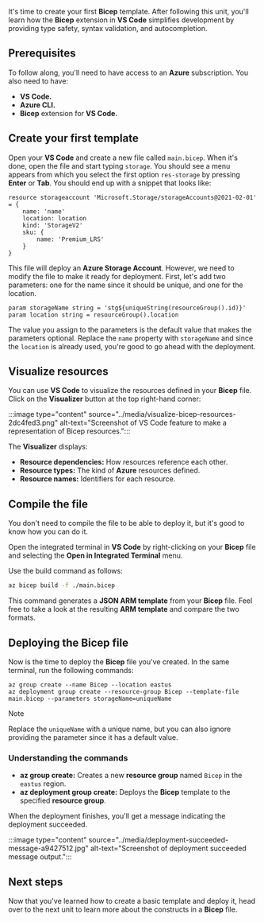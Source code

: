It's time to create your first **Bicep** template. After following this unit, you'll learn how the **Bicep** extension in **VS Code** simplifies development by providing type safety, syntax validation, and autocompletion.

## Prerequisites

To follow along, you'll need to have access to an **Azure** subscription. You also need to have:

- **VS Code.**
- **Azure CLI.**
- **Bicep** extension for **VS Code.**

## Create your first template

Open your **VS Code** and create a new file called `main.bicep`. When it's done, open the file and start typing `storage`. You should see a menu appears from which you select the first option `res-storage` by pressing **Enter** or **Tab**. You should end up with a snippet that looks like:

```Bicep
resource storageaccount 'Microsoft.Storage/storageAccounts@2021-02-01' = {
    name: 'name'
    location: location
    kind: 'StorageV2'
    sku: {
        name: 'Premium_LRS'
    }
}
```

This file will deploy an **Azure Storage Account**. However, we need to modify the file to make it ready for deployment. First, let's add two parameters: one for the name since it should be unique, and one for the location.

```Bicep
param storageName string = 'stg${uniqueString(resourceGroup().id)}'
param location string = resourceGroup().location
```

The value you assign to the parameters is the default value that makes the parameters optional. Replace the `name` property with `storageName` and since the `location` is already used, you're good to go ahead with the deployment.

## Visualize resources

You can use **VS Code** to visualize the resources defined in your **Bicep** file. Click on the **Visualizer** button at the top right-hand corner:

:::image type="content" source="../media/visualize-bicep-resources-2dc4fed3.png" alt-text="Screenshot of VS Code feature to make a representation of Bicep resources.":::

The **Visualizer** displays:

- **Resource dependencies:** How resources reference each other.
- **Resource types:** The kind of **Azure** resources defined.
- **Resource names:** Identifiers for each resource.

## Compile the file

You don't need to compile the file to be able to deploy it, but it's good to know how you can do it.

Open the integrated terminal in **VS Code** by right-clicking on your **Bicep** file and selecting the **Open in Integrated Terminal** menu.

Use the build command as follows:

```Bash
az bicep build -f ./main.bicep
```

This command generates a **JSON ARM template** from your **Bicep** file. Feel free to take a look at the resulting **ARM template** and compare the two formats.

## Deploying the Bicep file

Now is the time to deploy the **Bicep** file you've created. In the same terminal, run the following commands:

```azurecli
az group create --name Bicep --location eastus
az deployment group create --resource-group Bicep --template-file main.bicep --parameters storageName=uniqueName
```

> [!NOTE]
> Replace the `uniqueName` with a unique name, but you can also ignore providing the parameter since it has a default value.

### Understanding the commands

- **az group create:** Creates a new **resource group** named `Bicep` in the `eastus` region.
- **az deployment group create:** Deploys the **Bicep** template to the specified **resource group**.

When the deployment finishes, you'll get a message indicating the deployment succeeded.

:::image type="content" source="../media/deployment-succeeded-message-a9427512.jpg" alt-text="Screenshot of deployment succeeded message output.":::

## Next steps

Now that you've learned how to create a basic template and deploy it, head over to the next unit to learn more about the constructs in a **Bicep** file.
